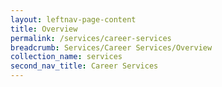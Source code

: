 ```yaml
---
layout: leftnav-page-content
title: Overview
permalink: /services/career-services
breadcrumb: Services/Career Services/Overview
collection_name: services
second_nav_title: Career Services
---
```

